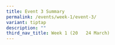 ```yaml
---
title: Event 3 Summary
permalink: /events/week-1/event-3/
variant: tiptap
description: ""
third_nav_title: Week 1 (20   24 March)
---
```

